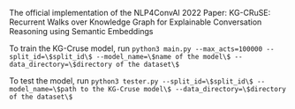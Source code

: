 The official implementation of the NLP4ConvAI 2022 Paper: KG-CRuSE: Recurrent Walks over Knowledge Graph for Explainable Conversation Reasoning using Semantic Embeddings

To train the KG-Cruse model, run
```python3 main.py --max_acts=100000 --split_id=\$split_id\$ --model_name=\$name of the model\$ --data_directory=\$directory of the dataset\$```

To test the model, run
```python3 tester.py --split_id=\$split_id\$ --model_name=\$path to the KG-Cruse model\$ --data_directory=\$directory of the dataset\$```
